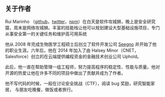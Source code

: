 ## 关于作者

Rui Marinho （[github](https://github.com/ruimarinho)，[twitter](https://twitter.com/ruipmarinho)，[npm](https://www.npmjs.com/~ruimarinho)）在白天是软件攻城狮，晚上是安全研究猿，周末是网络攻城狮。丰富的技能栈让他可以规划建设大型基础设施项目，专门从事安全第一的关键任务和维护高可用系统

他从 2008 年完成生物医学工程硕士后创立了软件开发公司 [Seegno](https://seegno.com/) 并开始了他的职业生涯。六年后，他在 2014 年加入了由 Halsey Minor（CNET，Salesforce）创立的在云端提供编程资金的金融技术创业公司 Uphold。

此后，他一直在帮助管理一组工程师，努力提高程序的稳定性、性能与质量。他对开源的热爱让他在许多不同的项目中做出了贡献并成为了作者。

他不写代码的时候，一般在讨论安全挑战（CTF），阅读 bug 奖励，研究智能家居， 与朋友吃晚餐，做饭或者旅行。
